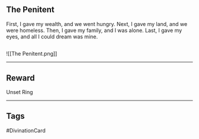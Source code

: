 ## The Penitent
First, I gave my wealth, and we went hungry. Next, I gave my land, and we were homeless. Then, I gave my family, and I was alone. Last, I gave my eyes, and all I could dream was mine.
## 
![[The Penitent.png]]

---
## Reward
Unset Ring

---
## Tags
#DivinationCard
